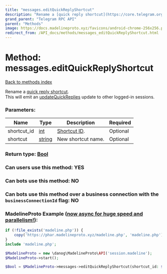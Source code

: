 ```yaml
---
title: "messages.editQuickReplyShortcut"
description: "Rename a [quick reply shortcut](https://core.telegram.org/api/business#quick-reply-shortcuts).  "
grand_parent: "Telegram RPC API"
parent: "Methods"
image: https://docs.madelineproto.xyz/favicons/android-chrome-256x256.png
redirect_from: /API_docs/methods/messages_editQuickReplyShortcut.html
---
```

# Method: messages.editQuickReplyShortcut
[Back to methods index](index.html)



Rename a [quick reply shortcut](https://core.telegram.org/api/business#quick-reply-shortcuts).  
This will emit an [updateQuickReplies](../constructors/updateQuickReplies.html) update to other logged-in sessions.

### Parameters:

| Name     |    Type       | Description | Required |
|----------|---------------|-------------|----------|
|shortcut\_id|[int](/API_docs/types/int.html) | [Shortcut ID](https://core.telegram.org/api/business#quick-reply-shortcuts). | Optional|
|shortcut|[string](/API_docs/types/string.html) | New shortcut name. | Optional|


### Return type: [Bool](/API_docs/types/Bool.html)

### Can users use this method: **YES**


### Can bots use this method: **NO**


### Can bots use this method over a business connection with the `businessConnectionId` flag: **NO**


### MadelineProto Example ([now async for huge speed and parallelism!](https://docs.madelineproto.xyz/docs/ASYNC.html)):


```php
if (!file_exists('madeline.php')) {
    copy('https://phar.madelineproto.xyz/madeline.php', 'madeline.php');
}
include 'madeline.php';

$MadelineProto = new \danog\MadelineProto\API('session.madeline');
$MadelineProto->start();

$Bool = $MadelineProto->messages->editQuickReplyShortcut(shortcut_id: $int, shortcut: 'string', );
```

